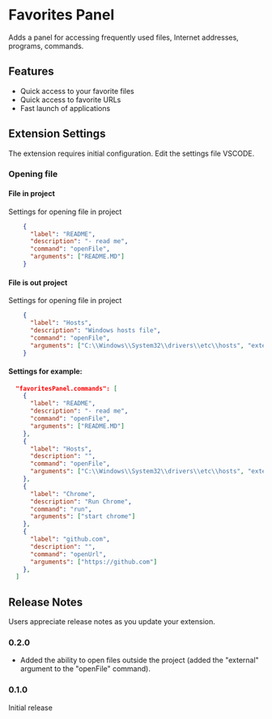 # Favorites Panel

Adds a panel for accessing frequently used files, Internet addresses, programs, commands.

## Features

- Quick access to your favorite files
- Quick access to favorite URLs
- Fast launch of applications


## Extension Settings

The extension requires initial configuration.
Edit the settings file VSCODE. 

### Opening file

#### File in project

Settings for opening file in project

```json
    {
      "label": "README",
      "description": "- read me",
      "command": "openFile",
      "arguments": ["README.MD"]
    }
```
#### File is out project 

Settings for opening file in project

```json
    {
      "label": "Hosts",
      "description": "Windows hosts file",
      "command": "openFile",
      "arguments": ["C:\\Windows\\System32\\drivers\\etc\\hosts", "external"]
    }
```

#### Settings for example:

```json
  "favoritesPanel.commands": [
    {
      "label": "README",
      "description": "- read me",
      "command": "openFile",
      "arguments": ["README.MD"]
    },
    {
      "label": "Hosts",
      "description": "",
      "command": "openFile",
      "arguments": ["C:\\Windows\\System32\\drivers\\etc\\hosts", "external"]
    },
    {
      "label": "Chrome",
      "description": "Run Chrome",
      "command": "run",
      "arguments": ["start chrome"]
    },
    {
      "label": "github.com",
      "description": "",
      "command": "openUrl",
      "arguments": ["https://github.com"]
    },
  ]
```



## Release Notes

Users appreciate release notes as you update your extension.

### 0.2.0

- Added the ability to open files outside the project (added the "external" argument to the "openFile" command).

### 0.1.0

Initial release